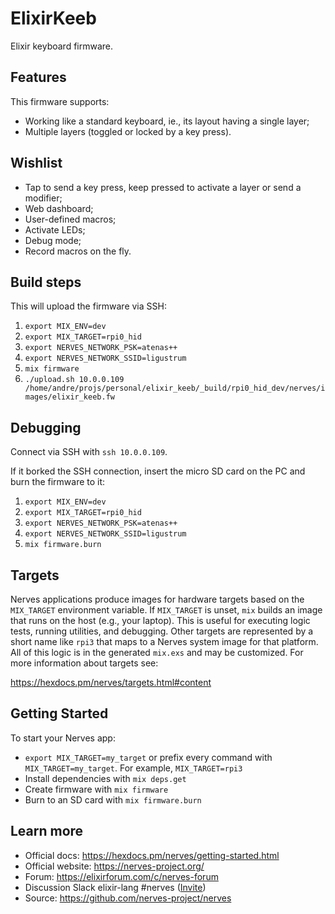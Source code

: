 # ElixirKeeb

Elixir keyboard firmware.

## Features

This firmware supports:

- Working like a standard keyboard, ie., its layout having a single layer;
- Multiple layers (toggled or locked by a key press).

## Wishlist

- Tap to send a key press, keep pressed to activate a layer or send a modifier;
- Web dashboard;
- User-defined macros;
- Activate LEDs;
- Debug mode;
- Record macros on the fly.

## Build steps

This will upload the firmware via SSH:

1. `export MIX_ENV=dev`
2. `export MIX_TARGET=rpi0_hid`
3. `export NERVES_NETWORK_PSK=atenas++`
4. `export NERVES_NETWORK_SSID=ligustrum`
5. `mix firmware`
6. `./upload.sh 10.0.0.109 /home/andre/projs/personal/elixir_keeb/_build/rpi0_hid_dev/nerves/images/elixir_keeb.fw`

## Debugging

Connect via SSH with `ssh 10.0.0.109`.

If it borked the SSH connection, insert the micro SD card on the PC and burn the firmware to it:

1. `export MIX_ENV=dev`
2. `export MIX_TARGET=rpi0_hid`
3. `export NERVES_NETWORK_PSK=atenas++`
4. `export NERVES_NETWORK_SSID=ligustrum`
5. `mix firmware.burn`

## Targets

Nerves applications produce images for hardware targets based on the
`MIX_TARGET` environment variable. If `MIX_TARGET` is unset, `mix` builds an
image that runs on the host (e.g., your laptop). This is useful for executing
logic tests, running utilities, and debugging. Other targets are represented by
a short name like `rpi3` that maps to a Nerves system image for that platform.
All of this logic is in the generated `mix.exs` and may be customized. For more
information about targets see:

https://hexdocs.pm/nerves/targets.html#content

## Getting Started

To start your Nerves app:
  * `export MIX_TARGET=my_target` or prefix every command with
    `MIX_TARGET=my_target`. For example, `MIX_TARGET=rpi3`
  * Install dependencies with `mix deps.get`
  * Create firmware with `mix firmware`
  * Burn to an SD card with `mix firmware.burn`

## Learn more

  * Official docs: https://hexdocs.pm/nerves/getting-started.html
  * Official website: https://nerves-project.org/
  * Forum: https://elixirforum.com/c/nerves-forum
  * Discussion Slack elixir-lang #nerves ([Invite](https://elixir-slackin.herokuapp.com/))
  * Source: https://github.com/nerves-project/nerves
